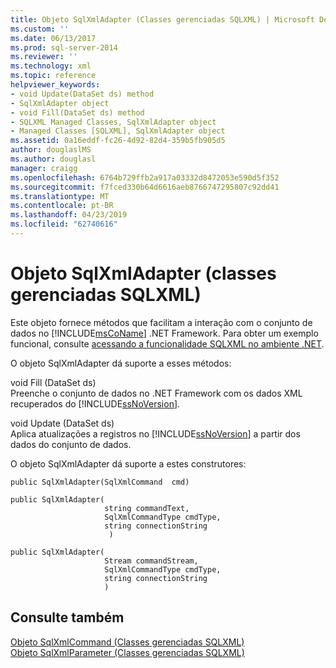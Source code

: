 ```yaml
---
title: Objeto SqlXmlAdapter (Classes gerenciadas SQLXML) | Microsoft Docs
ms.custom: ''
ms.date: 06/13/2017
ms.prod: sql-server-2014
ms.reviewer: ''
ms.technology: xml
ms.topic: reference
helpviewer_keywords:
- void Update(DataSet ds) method
- SqlXmlAdapter object
- void Fill(DataSet ds) method
- SQLXML Managed Classes, SqlXmlAdapter object
- Managed Classes [SQLXML], SqlXmlAdapter object
ms.assetid: 0a16eddf-fc26-4d92-82d4-359b5fb905d5
author: douglaslMS
ms.author: douglasl
manager: craigg
ms.openlocfilehash: 6764b729ffb2a917a03332d8472053e590d5f352
ms.sourcegitcommit: f7fced330b64d6616aeb8766747295807c92dd41
ms.translationtype: MT
ms.contentlocale: pt-BR
ms.lasthandoff: 04/23/2019
ms.locfileid: "62740616"
---
```

# <a name="sqlxmladapter-object-sqlxml-managed-classes"></a>Objeto SqlXmlAdapter (classes gerenciadas SQLXML)
  Este objeto fornece métodos que facilitam a interação com o conjunto de dados no [!INCLUDE[msCoName](../../../includes/msconame-md.md)] .NET Framework. Para obter um exemplo funcional, consulte [acessando a funcionalidade SQLXML no ambiente .NET](accessing-sqlxml-functionality-in-the-net-environment.md).  
  
 O objeto SqlXmlAdapter dá suporte a esses métodos:  
  
 void Fill (DataSet ds)  
 Preenche o conjunto de dados no .NET Framework com os dados XML recuperados do [!INCLUDE[ssNoVersion](../../../includes/ssnoversion-md.md)].  
  
 void Update (DataSet ds)  
 Aplica atualizações a registros no [!INCLUDE[ssNoVersion](../../../includes/ssnoversion-md.md)] a partir dos dados do conjunto de dados.  
  
 O objeto SqlXmlAdapter dá suporte a estes construtores:  
  
```  
public SqlXmlAdapter(SqlXmlCommand  cmd)   
  
public SqlXmlAdapter(  
                     string commandText,   
                     SqlXmlCommandType cmdType,   
                     string connectionString  
                      )   
  
public SqlXmlAdapter(  
                     Stream commandStream,   
                     SqlXmlCommandType cmdType,   
                     string connectionString  
                     )   
```  
  
## <a name="see-also"></a>Consulte também  
 [Objeto SqlXmlCommand &#40;Classes gerenciadas SQLXML&#41;](sqlxml-4-0-net-framework-support-managed-classes.md)   
 [Objeto SqlXmlParameter &#40;Classes gerenciadas SQLXML&#41;](sqlxml-managed-classes-sqlxmlparameter-object.md)  
  
  
